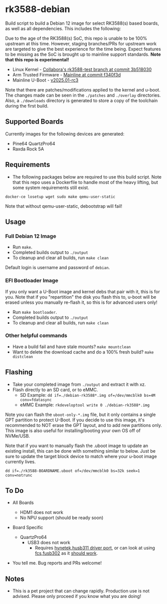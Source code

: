 # rk3588-debian

Build script to build a Debian 12 image for select RK3588(s) based boards, as well as all dependencies. This includes the following:

Due to the age of the RK3588(s) SoC, this repo is unable to be 100% upstream at this time. However, staging branches/PRs for upstream work are targeted to give the best experience for the time being. Expect features to be missing as the SoC is brought up to mainline support standards. **Note that this repo is experimental!**

- Linux Kernel - [Collabora's rk3588-test branch at commit 3b518030](https://gitlab.collabora.com/hardware-enablement/rockchip-3588/linux/-/tree/3b5180306d5e009272ef1fc09a571beabec5964c)
- Arm Trusted Firmware - [Mainline at commit f340f3d](https://github.com/ARM-software/arm-trusted-firmware/tree/f340f3d891b7184e1ab790955137d508b45a63cd)
- Mainline U-Boot - [v2025.01-rc3](https://github.com/u-boot/u-boot/tree/v2025.01-rc3)

Note that there are patches/modifications applied to the kernel and u-boot. The changes made can be seen in the `./patches` and `./overlay` directories. Also, a `./downloads` directory is generated to store a copy of the toolchain during the first build.

## Supported Boards

Currently images for the following devices are generated:
* Pine64 QuartzPro64
* Raxda Rock 5A

## Requirements

- The following packages below are required to use this build script. Note that this repo uses a Dockerfile to handle most of the heavy lifting, but some system requirements still exist.

`docker-ce losetup wget sudo make qemu-user-static`

Note that without qemu-user-static, debootstrap will fail!

## Usage

### Full Debian 12 Image

  - Run `make`.
  - Completed builds output to `./output`
  - To cleanup and clear all builds, run `make clean`

  Default login is username and password of `debian`.

### EFI Bootloader Image

  If you only want a U-Boot image and kernel debs that pair with it, this is for you. Note that if you "repartition" the disk you flash this to, u-boot will be erased unless you manually re-flash it, so this is for advanced users only!

  - Run `make bootloader`.
  - Completed builds output to `./output`
  - To cleanup and clear all builds, run `make clean`

### Other helpful commands

  - Have a build fail and have stale mounts? `make mountclean`
  - Want to delete the download cache and do a 100% fresh build? `make distclean`

## Flashing

- Take your completed image from `./output` and extract it with xz.
- Flash directly to an SD card, or to eMMC.
  - SD Example: `dd if=./debian-rk3588*.img of=/dev/mmcblk0 bs=4M conv=fdatasync`
  - eMMC Example: `rkdeveloptool write 0 ./debian-rk3588*.img`

Note you can flash the `uboot-only-*.img` file, but it only contains a single GPT partition to protect U-Boot. If you decide to use this image, it's recommended to NOT erase the GPT layout, and to add new partitions only. This image is also useful for installing/booting your own OS off of NVMe/USB.

Note that if you want to manually flash the .uboot image to update an existing install, this can be done with something similar to below. Just be sure to update the target block device to match where your u-boot image currently lives.

`dd if=./rk3588-BOARDNAME.uboot of=/dev/mmcblk0 bs=32k seek=1 conv=notrunc`

## To Do
* All Boards
  * HDM1 does not work
  * No NPU support (should be ready soon)
* Board Specific
  * QuartzPro64
    * USB3 does not work
      * Requires [hynetek,husb311 driver port](https://github.com/radxa/kernel/blob/linux-6.1-stan-rkr1/drivers/usb/typec/tcpm/tcpci_husb311.c), or can look at using [fcs,fusb302](https://github.com/torvalds/linux/blob/v6.12/drivers/usb/typec/tcpm/fusb302.c) as it [should work](https://en.hynetek.com/2567.html).

* You tell me. Bug reports and PRs welcome!

## Notes

- This is a pet project that can change rapidly. Production use is not advised. Please only proceed if you know what you are doing!
